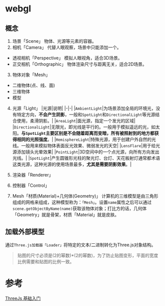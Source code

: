 # webgl
## 概念
1. 场景「Scene」
物体、光源等元素的容器。
2. 相机「Camera」
代替人眼观察，场景中只能添加一个。
  - 透视相机「Perspective」
  模拟人眼视角，适合3D场景。
  - 正交相机「Orthographic」
  物体渲染尺寸与距离无关，适合2D场景。
3. 物体对象「Mesh」
  - 二维物体(点、线、面)
  - 三维物体
  - 模型
4. 光源「Light」
|光源|说明|
|-|-|
|`AmbientLight`|为场景添加全局的环境光，没有特定方向，**不会产生阴影**，一般和`SpotLight`和`DirectionalLight`等光源结合使用，柔滑阴影。|
|`AreaLight`|面光源，指定一个发光的区域|
|`DirectionalLight`|无限光，即光线是平行的。一般用于模拟遥远的光，如太阳。**与`SpotLight`主要区别是不会随着距离而变暗，所有被照射到的地方都获得相同的光照强度**。|
|`HemisphereLight`|特殊光源，用于创建户外自然的光线。一般用来模拟物体表面反光效果、微弱发光的天空|
|`LensFlare`|用于给光源添加镜头光晕效果|
|`PointLight`|3D空间中的一个点光源，向所有方向发出光线。|
|`SpotLight`|产生圆锥形光柱的聚光灯、台灯、天花板射灯通常都术语这类光源，这种光源的使用场景最多，**尤其是需要阴影效果**。|
5. 渲染器「Renderer」

6. 控制器「Control」

7. Mesh「材质(Material)+几何体(Geometry)」
计算机的三维模型是由三角形组成的网格来组成，这种模型称为：`「Mesh」`。设置`name`属性之后可以通过`scene.getObjectByName(name)`获取该物体对象；打比方的话，几何体「Geometry」就是骨架，材质「Material」就是皮肤。
## 加载外部模型
通过`Three.js加载器「Loader」`将特定的文本/二进制转化为Three.js对象结构。
> 贴图的尺寸必须是(2的幂数)*(2的幂数)，为了防止贴图变形，平面的宽度比例需要和贴图的比例一致。
# 参考
[ThreeJs 基础入门](https://sq.163yun.com/blog/article/203590884053413888)